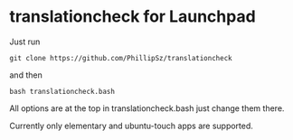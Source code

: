 translationcheck for Launchpad
==============================

Just run 
	
	git clone https://github.com/PhillipSz/translationcheck 

and then 

	bash translationcheck.bash

All options are at the top in translationcheck.bash just change them there.

Currently only elementary and ubuntu-touch apps are supported.
